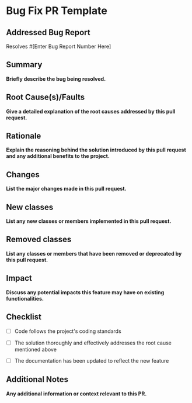 # Bug Fix PR Template

## Addressed Bug Report
Resolves #[Enter Bug Report Number Here]

## Summary

**Briefly describe the bug being resolved.**

## Root Cause(s)/Faults

**Give a detailed explanation of the root causes addressed by this pull request.**

## Rationale

**Explain the reasoning behind the solution introduced by this pull request and any additional benefits to the project.**

## Changes

**List the major changes made in this pull request.**

## New classes

**List any new classes or members implemented in this pull request.**

## Removed classes

**List any classes or members that have been removed or deprecated by this pull request.**

## Impact

**Discuss any potential impacts this feature may have on existing functionalities.**

## Checklist

- [ ] Code follows the project's coding standards

- [ ] The solution thoroughly and effectively addresses the root cause mentioned above

- [ ] The documentation has been updated to reflect the new feature

## Additional Notes

**Any additional information or context relevant to this PR.**
